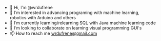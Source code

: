 - 👋 Hi, I’m @wrdufrene
- 👀 I’m interested in advancing programing with machine learning, robotics with Arduino and others
- 🌱 I’m currently learning/relearning SQL with Java machine learning code
- 💞️ I’m looking to collaborate on learning visual programming GUI's
- 📫 How to reach me wrdufrene@gmail.com

<!---
wrdufrene/wrdufrene is a ✨ special ✨ repository because its `README.md` (this file) appears on your GitHub profile.
You can click the Preview link to take a look at your changes.
--->
